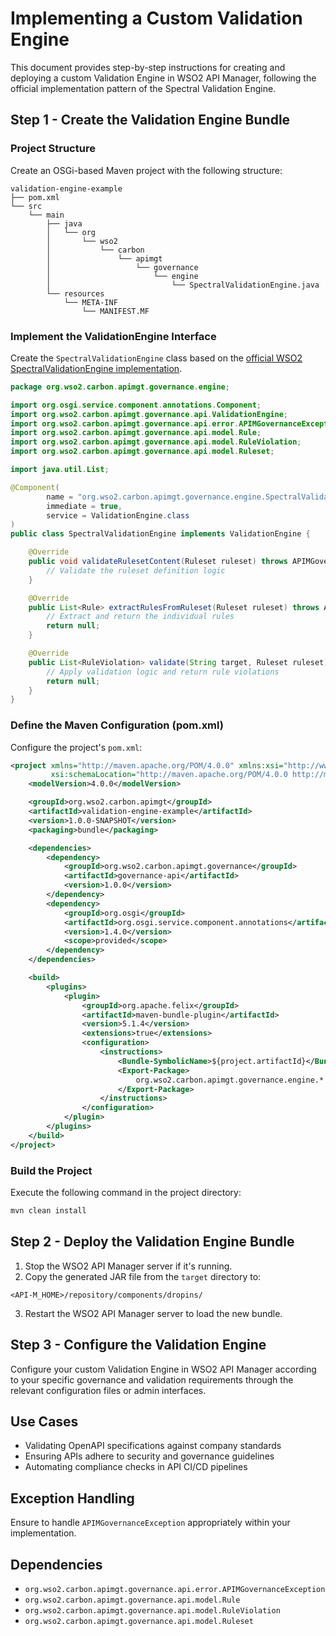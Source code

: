 # Implementing a Custom Validation Engine

This document provides step-by-step instructions for creating and deploying a custom Validation Engine in WSO2 API Manager, following the official implementation pattern of the Spectral Validation Engine.

## Step 1 - Create the Validation Engine Bundle

### Project Structure

Create an OSGi-based Maven project with the following structure:

```
validation-engine-example
├── pom.xml
└── src
    └── main
        ├── java
        │   └── org
        │       └── wso2
        │           └── carbon
        │               └── apimgt
        │                   └── governance
        │                       └── engine
        │                           └── SpectralValidationEngine.java
        └── resources
            └── META-INF
                └── MANIFEST.MF
```

### Implement the ValidationEngine Interface

Create the `SpectralValidationEngine` class based on the [official WSO2 SpectralValidationEngine implementation](https://github.com/wso2/carbon-apimgt/blob/master/components/governance/org.wso2.carbon.apimgt.governance.engine/src/main/java/org/wso2/carbon/apimgt/governance/engine/SpectralValidationEngine.java).

```java
package org.wso2.carbon.apimgt.governance.engine;

import org.osgi.service.component.annotations.Component;
import org.wso2.carbon.apimgt.governance.api.ValidationEngine;
import org.wso2.carbon.apimgt.governance.api.error.APIMGovernanceException;
import org.wso2.carbon.apimgt.governance.api.model.Rule;
import org.wso2.carbon.apimgt.governance.api.model.RuleViolation;
import org.wso2.carbon.apimgt.governance.api.model.Ruleset;

import java.util.List;

@Component(
        name = "org.wso2.carbon.apimgt.governance.engine.SpectralValidationEngine",
        immediate = true,
        service = ValidationEngine.class
)
public class SpectralValidationEngine implements ValidationEngine {

    @Override
    public void validateRulesetContent(Ruleset ruleset) throws APIMGovernanceException {
        // Validate the ruleset definition logic
    }

    @Override
    public List<Rule> extractRulesFromRuleset(Ruleset ruleset) throws APIMGovernanceException {
        // Extract and return the individual rules
        return null;
    }

    @Override
    public List<RuleViolation> validate(String target, Ruleset ruleset) throws APIMGovernanceException {
        // Apply validation logic and return rule violations
        return null;
    }
}
```

### Define the Maven Configuration (pom.xml)

Configure the project's `pom.xml`:

```xml
<project xmlns="http://maven.apache.org/POM/4.0.0" xmlns:xsi="http://www.w3.org/2001/XMLSchema-instance"
         xsi:schemaLocation="http://maven.apache.org/POM/4.0.0 http://maven.apache.org/xsd/maven-4.0.0.xsd">
    <modelVersion>4.0.0</modelVersion>

    <groupId>org.wso2.carbon.apimgt</groupId>
    <artifactId>validation-engine-example</artifactId>
    <version>1.0.0-SNAPSHOT</version>
    <packaging>bundle</packaging>

    <dependencies>
        <dependency>
            <groupId>org.wso2.carbon.apimgt.governance</groupId>
            <artifactId>governance-api</artifactId>
            <version>1.0.0</version>
        </dependency>
        <dependency>
            <groupId>org.osgi</groupId>
            <artifactId>org.osgi.service.component.annotations</artifactId>
            <version>1.4.0</version>
            <scope>provided</scope>
        </dependency>
    </dependencies>

    <build>
        <plugins>
            <plugin>
                <groupId>org.apache.felix</groupId>
                <artifactId>maven-bundle-plugin</artifactId>
                <version>5.1.4</version>
                <extensions>true</extensions>
                <configuration>
                    <instructions>
                        <Bundle-SymbolicName>${project.artifactId}</Bundle-SymbolicName>
                        <Export-Package>
                            org.wso2.carbon.apimgt.governance.engine.*
                        </Export-Package>
                    </instructions>
                </configuration>
            </plugin>
        </plugins>
    </build>
</project>
```

### Build the Project

Execute the following command in the project directory:

```bash
mvn clean install
```

## Step 2 - Deploy the Validation Engine Bundle

1. Stop the WSO2 API Manager server if it's running.
2. Copy the generated JAR file from the `target` directory to:

```
<API-M_HOME>/repository/components/dropins/
```

3. Restart the WSO2 API Manager server to load the new bundle.

## Step 3 - Configure the Validation Engine

Configure your custom Validation Engine in WSO2 API Manager according to your specific governance and validation requirements through the relevant configuration files or admin interfaces.

## Use Cases
- Validating OpenAPI specifications against company standards
- Ensuring APIs adhere to security and governance guidelines
- Automating compliance checks in API CI/CD pipelines

## Exception Handling
Ensure to handle `APIMGovernanceException` appropriately within your implementation.

## Dependencies
- `org.wso2.carbon.apimgt.governance.api.error.APIMGovernanceException`
- `org.wso2.carbon.apimgt.governance.api.model.Rule`
- `org.wso2.carbon.apimgt.governance.api.model.RuleViolation`
- `org.wso2.carbon.apimgt.governance.api.model.Ruleset`